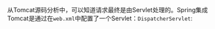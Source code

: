 从Tomcat源码分析中，可以知道请求最终是由Servlet处理的。Spring集成Tomcat是通过在`web.xml`中配置了一个Servlet：`DispatcherServlet`:

```xml

```

